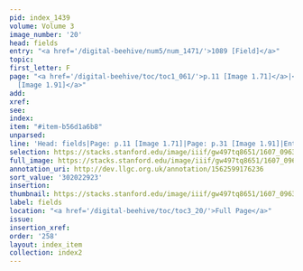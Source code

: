 ```yaml
---
pid: index_1439
volume: Volume 3
image_number: '20'
head: fields
entry: "<a href='/digital-beehive/num5/num_1471/'>1089 [Field]</a>"
topic:
first_letter: F
page: "<a href='/digital-beehive/toc/toc1_061/'>p.11 [Image 1.71]</a>|<a href='/digital-beehive/toc/toc1_081/'>p.31
  [Image 1.91]</a>"
add:
xref:
see:
index:
item: "#item-b56d1a6b8"
unparsed:
line: 'Head: fields|Page: p.11 [Image 1.71]|Page: p.31 [Image 1.91]|Entry: 1089 [Field]|#item-b56d1a6b8'
selection: https://stacks.stanford.edu/image/iiif/gw497tq8651/1607_0963/1094,2923,653,220/full/0/default.jpg
full_image: https://stacks.stanford.edu/image/iiif/gw497tq8651/1607_0963/full/full/0/default.jpg
annotation_uri: http://dev.llgc.org.uk/annotation/1562599176236
sort_value: '302022923'
insertion:
thumbnail: https://stacks.stanford.edu/image/iiif/gw497tq8651/1607_0963/1094,2923,653,220/150,/0/default.jpg
label: fields
location: "<a href='/digital-beehive/toc/toc3_20/'>Full Page</a>"
issue:
insertion_xref:
order: '258'
layout: index_item
collection: index2
---
```

